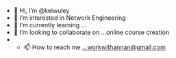 - 👋 Hi, I’m @keiwuley
- 👀 I’m interested in Network Engineering
- 🌱 I’m currently learning ...
- 💞️ I’m looking to collaborate on ...online course creation
- - 📫 How to reach me ...workwithannan@gmail.com

<!---
keiwuley/keiwuley is a ✨ special ✨ repository because its `README.md` (this file) appears on your GitHub profile.
You can click the Preview link to take a look at your changes.
--->
